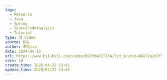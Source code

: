 ```yaml
---
tags:
  - Resource
  - Java
  - Spring
  - SourceCodeAnalysis
  - Tutorial
type: 📺 Video
source: B站
author: 李哈zzz
date: 2024-05-15
url: https://www.bilibili.com/video/BV1fm421T75A/?vd_source=84272a2d7f72158b38778819be5bc6ad
rate: 10
create_time: 2025-04-22 13:41
update_time: 2025/04/22 13:45
---
```

